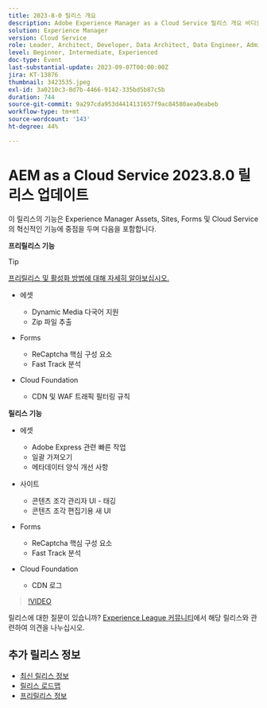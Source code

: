 ```yaml
---
title: 2023-8-0 릴리스 개요
description: Adobe Experience Manager as a Cloud Service 릴리스 개요 비디오 2023.8.0
solution: Experience Manager
version: Cloud Service
role: Leader, Architect, Developer, Data Architect, Data Engineer, Admin, User
level: Beginner, Intermediate, Experienced
doc-type: Event
last-substantial-update: 2023-09-07T00:00:00Z
jira: KT-13876
thumbnail: 3423535.jpeg
exl-id: 3a0210c3-8d7b-4466-9142-335bd5b87c5b
duration: 744
source-git-commit: 9a297cda953d4414131657f9ac84580aea0eabeb
workflow-type: tm+mt
source-wordcount: '143'
ht-degree: 44%

---
```


# AEM as a Cloud Service 2023.8.0 릴리스 업데이트

이 릴리스의 기능은 Experience Manager Assets, Sites, Forms 및 Cloud Service의 혁신적인 기능에 중점을 두며 다음을 포함합니다.

**프리릴리스 기능**

>[!TIP]
>
>[프리릴리스 및 활성화 방법에 대해 자세히 알아보십시오.](https://experienceleague.adobe.com/docs/experience-manager-cloud-service/content/release-notes/prerelease.html)

* 에셋
   * Dynamic Media 다국어 지원
   * Zip 파일 추출

* Forms
   * ReCaptcha 핵심 구성 요소
   * Fast Track 분석

* Cloud Foundation
   * CDN 및 WAF 트래픽 필터링 규칙

**릴리스 기능**

* 에셋
   * Adobe Express 관련 빠른 작업
   * 일괄 가져오기
   * 메타데이터 양식 개선 사항

* 사이트
   * 콘텐츠 조각 관리자 UI - 태깅
   * 콘텐츠 조각 편집기용 새 UI

* Forms
   * ReCaptcha 핵심 구성 요소
   * Fast Track 분석

* Cloud Foundation
   * CDN 로그

>[!VIDEO](https://video.tv.adobe.com/v/3423535/?learn=on)

릴리스에 대한 질문이 있습니까?  [Experience League 커뮤니티](https://adobe.ly/3syyBwe)에서 해당 릴리스와 관련하여 의견을 나누십시오.

## 추가 릴리스 정보

* [최신 릴리스 정보](https://experienceleague.adobe.com/docs/experience-manager-cloud-service/content/release-notes/home.html)
* [릴리스 로드맵](https://experienceleague.adobe.com/docs/experience-manager-release-information/aem-release-updates/update-releases-roadmap.html)
* [프리릴리스 정보](https://experienceleague.adobe.com/docs/experience-manager-cloud-service/content/release-notes/prerelease.html?lang=ko-KR)
